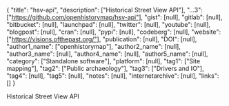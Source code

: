 {
  "title": "hsv-api",
  "description": ["Historical Street View API"],
  "...3": ["https://github.com/openhistorymap/hsv-api"],
  "gist": [null],
  "gitlab": [null],
  "bitbucket": [null],
  "launchpad": [null],
  "twitter": [null],
  "youtube": [null],
  "blogpost": [null],
  "cran": [null],
  "pypi": [null],
  "codeberg": [null],
  "website": ["https://visions.ofthepast.org/"],
  "publication": [null],
  "DOI": [null],
  "author1_name": ["openhistorymap"],
  "author2_name": [null],
  "author3_name": [null],
  "author4_name": [null],
  "author5_name": [null],
  "category": ["Standalone software"],
  "platform": [null],
  "tag1": ["Site mapping"],
  "tag2": ["Public archaeology"],
  "tag3": ["Drivers and IO"],
  "tag4": [null],
  "tag5": [null],
  "notes": [null],
  "internetarchive": [null],
  "links": []
}

<!-- Generated by csv2md.R – do not edit by hand -->

Historical Street View API